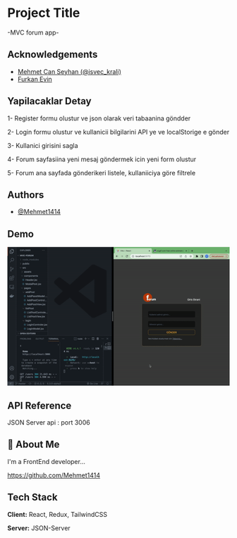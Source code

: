 
# Project Title

-MVC forum app-

## Acknowledgements

 - [Mehmet Can Seyhan (@isvec_krali)](https://twitter.com/isvec_kraIi)
 - [Furkan Evin](https://www.linkedin.com/in/furkan-evin/)

 


## Yapilacaklar Detay

1- Register formu olustur ve json olarak veri tabaanina göndder

2- Login formu olustur ve kullanicii bilgilarini API ye ve localStorige e gönder

3- Kullanici girisini sagla

4- Forum sayfasiina yeni mesaj 
göndermek icin yeni form olustur

5- Forum ana sayfada gönderikeri listele, kullaniiciya göre filtrele


## Authors

- [@Mehmet1414](https://www.linkedin.com/in/mehmet1414/)


## Demo

<img src="./forum.gif" ></img>

## API Reference

JSON Server api : port 3006


## 🚀 About Me
I'm a FrontEnd developer...

https://github.com/Mehmet1414
## Tech Stack

**Client:** React, Redux, TailwindCSS

**Server:** JSON-Server


